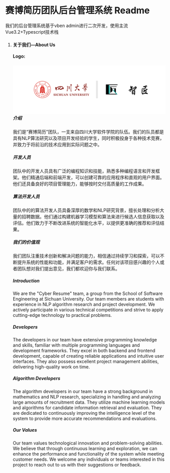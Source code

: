 # **赛博简历团队后台管理系统 Readme**
我们的后台管理系统基于vben admin进行二次开发，使用主流Vue3.2+Typescript技术栈

1. #### **关于我们—About Us**

   **Logo:**

   ##### ![](static/read.png)**介绍**

   我们是“赛博简历”团队，一支来自四川大学软件学院的队伍。我们的队员都是具有NLP算法研究以及项目开发经验的学生，同时积极投身于各种技术竞赛，并致力于将前沿的技术应用到实际问题之中。

   ##### 开发人员

   团队中的开发人员具有广泛的编程知识和技能，熟悉多种编程语言和开发框架。他们精通后端和前端开发，可以创建可靠的应用程序和直观的用户界面。他们还具备良好的项目管理能力，能够按时交付高质量的工作成果。

   ##### 算法开发人员

   团队中的的算法开发人员具备深厚的数学和NLP研究背景，擅长处理和分析大量的招聘数据。他们通过构建机器学习模型和算法来进行候选人信息获取以及评估。他们致力于不断改进系统的智能化水平，以提供更准确的推荐和评估结果。

   ##### 我们的价值观

   我们团队注重技术创新和解决问题的能力，相信通过持续学习和探索，可以不断提升系统的性能和功能，并满足客户的需求。任何对该项目感兴趣的个人或者团队想对我们提出意见，我们都欢迎你与我们联系。

   ##### Introduction

   We are the "Cyber Resume" team, a group from the School of Software Engineering at Sichuan University. Our team members are students with experience in NLP algorithm research and project development. We actively participate in various technical competitions and strive to apply cutting-edge technology to practical problems.

   ##### Developers

   The developers in our team have extensive programming knowledge and skills, familiar with multiple programming languages and development frameworks. They excel in both backend and frontend development, capable of creating reliable applications and intuitive user interfaces. They also possess excellent project management abilities, delivering high-quality work on time.

   ##### Algorithm Developers

   The algorithm developers in our team have a strong background in mathematics and NLP research, specializing in handling and analyzing large amounts of recruitment data. They utilize machine learning models and algorithms for candidate information retrieval and evaluation. They are dedicated to continuously improving the intelligence level of the system to provide more accurate recommendations and evaluations.

   ##### Our Values

   Our team values technological innovation and problem-solving abilities. We believe that through continuous learning and exploration, we can enhance the performance and functionality of the system while meeting customer needs. We welcome any individuals or teams interested in this project to reach out to us with their suggestions or feedback.